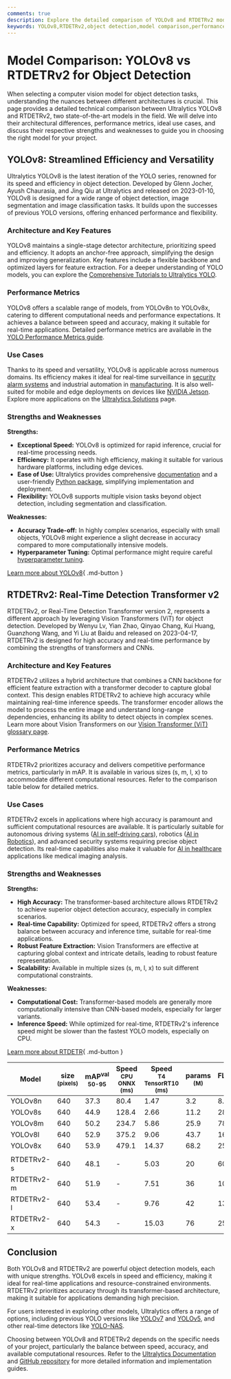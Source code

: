 ```yaml
---
comments: true
description: Explore the detailed comparison of YOLOv8 and RTDETRv2 models for object detection. Discover their architecture, performance, and best use cases.
keywords: YOLOv8,RTDETRv2,object detection,model comparison,performance metrics,real-time detection,transformer-based models,computer vision,Ultralytics
---
```


# Model Comparison: YOLOv8 vs RTDETRv2 for Object Detection

When selecting a computer vision model for object detection tasks, understanding the nuances between different architectures is crucial. This page provides a detailed technical comparison between Ultralytics YOLOv8 and RTDETRv2, two state-of-the-art models in the field. We will delve into their architectural differences, performance metrics, ideal use cases, and discuss their respective strengths and weaknesses to guide you in choosing the right model for your project.

<script async src="https://cdn.jsdelivr.net/npm/chart.js"></script>
<script defer src="../../javascript/benchmark.js"></script>

<canvas id="modelComparisonChart" width="1024" height="400" active-models='["YOLOv8", "RTDETRv2"]'></canvas>

## YOLOv8: Streamlined Efficiency and Versatility

Ultralytics YOLOv8 is the latest iteration of the YOLO series, renowned for its speed and efficiency in object detection. Developed by Glenn Jocher, Ayush Chaurasia, and Jing Qiu at Ultralytics and released on 2023-01-10, YOLOv8 is designed for a wide range of object detection, image segmentation and image classification tasks. It builds upon the successes of previous YOLO versions, offering enhanced performance and flexibility.

### Architecture and Key Features

YOLOv8 maintains a single-stage detector architecture, prioritizing speed and efficiency. It adopts an anchor-free approach, simplifying the design and improving generalization. Key features include a flexible backbone and optimized layers for feature extraction. For a deeper understanding of YOLO models, you can explore the [Comprehensive Tutorials to Ultralytics YOLO](https://docs.ultralytics.com/guides/).

### Performance Metrics

YOLOv8 offers a scalable range of models, from YOLOv8n to YOLOv8x, catering to different computational needs and performance expectations. It achieves a balance between speed and accuracy, making it suitable for real-time applications. Detailed performance metrics are available in the [YOLO Performance Metrics guide](https://docs.ultralytics.com/guides/yolo-performance-metrics/).

### Use Cases

Thanks to its speed and versatility, YOLOv8 is applicable across numerous domains. Its efficiency makes it ideal for real-time surveillance in [security alarm systems](https://docs.ultralytics.com/guides/security-alarm-system/) and industrial automation in [manufacturing](https://www.ultralytics.com/solutions/ai-in-manufacturing). It is also well-suited for mobile and edge deployments on devices like [NVIDIA Jetson](https://docs.ultralytics.com/guides/nvidia-jetson/). Explore more applications on the [Ultralytics Solutions](https://www.ultralytics.com/solutions) page.

### Strengths and Weaknesses

**Strengths:**

- **Exceptional Speed:** YOLOv8 is optimized for rapid inference, crucial for real-time processing needs.
- **Efficiency:** It operates with high efficiency, making it suitable for various hardware platforms, including edge devices.
- **Ease of Use:** Ultralytics provides comprehensive [documentation](https://docs.ultralytics.com/models/yolov8/) and a user-friendly [Python package](https://docs.ultralytics.com/usage/python/), simplifying implementation and deployment.
- **Flexibility:** YOLOv8 supports multiple vision tasks beyond object detection, including segmentation and classification.

**Weaknesses:**

- **Accuracy Trade-off:** In highly complex scenarios, especially with small objects, YOLOv8 might experience a slight decrease in accuracy compared to more computationally intensive models.
- **Hyperparameter Tuning:** Optimal performance might require careful [hyperparameter tuning](https://docs.ultralytics.com/guides/hyperparameter-tuning/).

[Learn more about YOLOv8](https://docs.ultralytics.com/models/yolov8/){ .md-button }

## RTDETRv2: Real-Time Detection Transformer v2

RTDETRv2, or Real-Time Detection Transformer version 2, represents a different approach by leveraging Vision Transformers (ViT) for object detection. Developed by Wenyu Lv, Yian Zhao, Qinyao Chang, Kui Huang, Guanzhong Wang, and Yi Liu at Baidu and released on 2023-04-17, RTDETRv2 is designed for high accuracy and real-time performance by combining the strengths of transformers and CNNs.

### Architecture and Key Features

RTDETRv2 utilizes a hybrid architecture that combines a CNN backbone for efficient feature extraction with a transformer decoder to capture global context. This design enables RTDETRv2 to achieve high accuracy while maintaining real-time inference speeds. The transformer encoder allows the model to process the entire image and understand long-range dependencies, enhancing its ability to detect objects in complex scenes. Learn more about Vision Transformers on our [Vision Transformer (ViT) glossary page](https://www.ultralytics.com/glossary/vision-transformer-vit).

### Performance Metrics

RTDETRv2 prioritizes accuracy and delivers competitive performance metrics, particularly in mAP. It is available in various sizes (s, m, l, x) to accommodate different computational resources. Refer to the comparison table below for detailed metrics.

### Use Cases

RTDETRv2 excels in applications where high accuracy is paramount and sufficient computational resources are available. It is particularly suitable for autonomous driving systems ([AI in self-driving cars](https://www.ultralytics.com/solutions/ai-in-self-driving)), robotics ([AI in Robotics](https://www.ultralytics.com/glossary/robotics)), and advanced security systems requiring precise object detection. Its real-time capabilities also make it valuable for [AI in healthcare](https://www.ultralytics.com/solutions/ai-in-healthcare) applications like medical imaging analysis.

### Strengths and Weaknesses

**Strengths:**

- **High Accuracy:** The transformer-based architecture allows RTDETRv2 to achieve superior object detection accuracy, especially in complex scenarios.
- **Real-time Capability:** Optimized for speed, RTDETRv2 offers a strong balance between accuracy and inference time, suitable for real-time applications.
- **Robust Feature Extraction:** Vision Transformers are effective at capturing global context and intricate details, leading to robust feature representation.
- **Scalability:** Available in multiple sizes (s, m, l, x) to suit different computational constraints.

**Weaknesses:**

- **Computational Cost:** Transformer-based models are generally more computationally intensive than CNN-based models, especially for larger variants.
- **Inference Speed:** While optimized for real-time, RTDETRv2's inference speed might be slower than the fastest YOLO models, especially on CPU.

[Learn more about RTDETR](https://docs.ultralytics.com/models/rtdetr/){ .md-button }

| Model      | size<br><sup>(pixels) | mAP<sup>val<br>50-95 | Speed<br><sup>CPU ONNX<br>(ms) | Speed<br><sup>T4 TensorRT10<br>(ms) | params<br><sup>(M) | FLOPs<br><sup>(B) |
| ---------- | --------------------- | -------------------- | ------------------------------ | ----------------------------------- | ------------------ | ----------------- |
| YOLOv8n    | 640                   | 37.3                 | 80.4                           | 1.47                                | 3.2                | 8.7               |
| YOLOv8s    | 640                   | 44.9                 | 128.4                          | 2.66                                | 11.2               | 28.6              |
| YOLOv8m    | 640                   | 50.2                 | 234.7                          | 5.86                                | 25.9               | 78.9              |
| YOLOv8l    | 640                   | 52.9                 | 375.2                          | 9.06                                | 43.7               | 165.2             |
| YOLOv8x    | 640                   | 53.9                 | 479.1                          | 14.37                               | 68.2               | 257.8             |
|            |                       |                      |                                |                                     |                    |                   |
| RTDETRv2-s | 640                   | 48.1                 | -                              | 5.03                                | 20                 | 60                |
| RTDETRv2-m | 640                   | 51.9                 | -                              | 7.51                                | 36                 | 100               |
| RTDETRv2-l | 640                   | 53.4                 | -                              | 9.76                                | 42                 | 136               |
| RTDETRv2-x | 640                   | 54.3                 | -                              | 15.03                               | 76                 | 259               |

## Conclusion

Both YOLOv8 and RTDETRv2 are powerful object detection models, each with unique strengths. YOLOv8 excels in speed and efficiency, making it ideal for real-time applications and resource-constrained environments. RTDETRv2 prioritizes accuracy through its transformer-based architecture, making it suitable for applications demanding high precision.

For users interested in exploring other models, Ultralytics offers a range of options, including previous YOLO versions like [YOLOv7](https://docs.ultralytics.com/models/yolov7/) and [YOLOv5](https://docs.ultralytics.com/models/yolov5/), and other real-time detectors like [YOLO-NAS](https://docs.ultralytics.com/models/yolo-nas/).

Choosing between YOLOv8 and RTDETRv2 depends on the specific needs of your project, particularly the balance between speed, accuracy, and available computational resources. Refer to the [Ultralytics Documentation](https://docs.ultralytics.com/models/) and [GitHub repository](https://github.com/ultralytics/ultralytics) for more detailed information and implementation guides.
